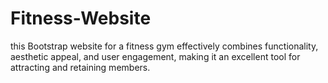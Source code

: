 # Fitness-Website
this Bootstrap website for a fitness gym effectively combines functionality, aesthetic appeal, and user engagement, making it an excellent tool for attracting and retaining members. 
